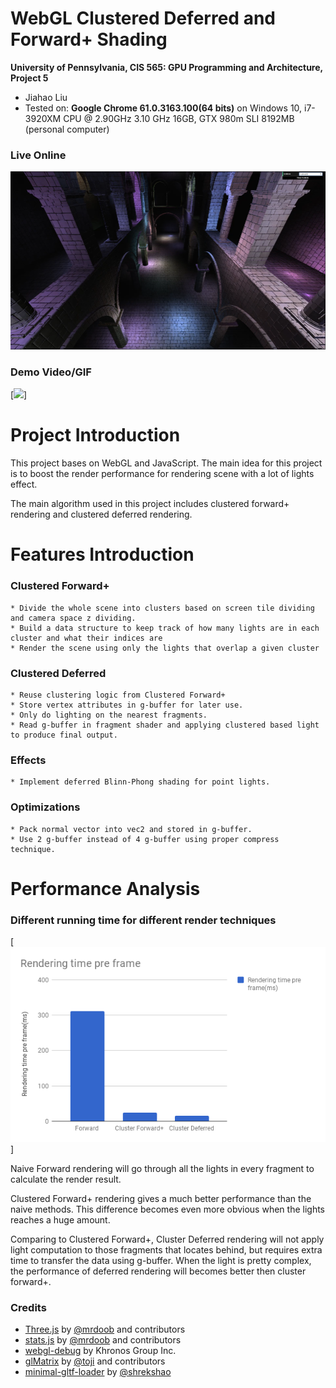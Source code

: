 WebGL Clustered Deferred and Forward+ Shading
======================

**University of Pennsylvania, CIS 565: GPU Programming and Architecture, Project 5**

* Jiahao Liu
* Tested on: **Google Chrome 61.0.3163.100(64 bits)** on
  Windows 10, i7-3920XM CPU @ 2.90GHz 3.10 GHz 16GB, GTX 980m SLI 8192MB (personal computer)

### Live Online

[![](img/thumb.png)](http://TODO.github.io/Project5B-WebGL-Deferred-Shading)

### Demo Video/GIF

[![](gif/final.gif)]

Project Introduction
======================

This project bases on WebGL and JavaScript. The main idea for this project is to boost the render performance for rendering scene with a lot of lights effect.

The main algorithm used in this project includes clustered forward+ rendering and clustered deferred rendering.

Features Introduction
======================

### Clustered Forward+

	* Divide the whole scene into clusters based on screen tile dividing and camera space z dividing.
	* Build a data structure to keep track of how many lights are in each cluster and what their indices are
	* Render the scene using only the lights that overlap a given cluster

###	Clustered Deferred

	* Reuse clustering logic from Clustered Forward+
	* Store vertex attributes in g-buffer for later use.
	* Only do lighting on the nearest fragments. 
	* Read g-buffer in fragment shader and applying clustered based light to produce final output.

###	Effects

	* Implement deferred Blinn-Phong shading for point lights.

###	Optimizations

	* Pack normal vector into vec2 and stored in g-buffer. 
	* Use 2 g-buffer instead of 4 g-buffer using proper compress technique.
	
Performance Analysis
======================

###	Different running time for different render techniques

[![](charts/1.png)]

Naive Forward rendering will go through all the lights in every fragment to calculate the render result.

Clustered Forward+ rendering gives a much better performance than the naive methods. This difference becomes even more obvious when the lights reaches a huge amount.

Comparing to Clustered Forward+, Cluster Deferred rendering will not apply light computation to those fragments that locates behind, but requires extra time to transfer the data using g-buffer. When the light is pretty complex, the performance of deferred rendering will becomes better then cluster forward+.

### Credits

* [Three.js](https://github.com/mrdoob/three.js) by [@mrdoob](https://github.com/mrdoob) and contributors
* [stats.js](https://github.com/mrdoob/stats.js) by [@mrdoob](https://github.com/mrdoob) and contributors
* [webgl-debug](https://github.com/KhronosGroup/WebGLDeveloperTools) by Khronos Group Inc.
* [glMatrix](https://github.com/toji/gl-matrix) by [@toji](https://github.com/toji) and contributors
* [minimal-gltf-loader](https://github.com/shrekshao/minimal-gltf-loader) by [@shrekshao](https://github.com/shrekshao)
